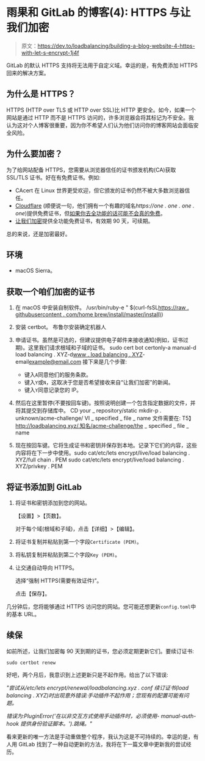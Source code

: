 # 雨果和 GitLab 的博客(4): HTTPS 与让我们加密

> 原文：<https://dev.to/loadbalancing/building-a-blog-website-4-https-with-let-s-encrypt-1j4f>

GitLab 的默认 HTTPS 支持将无法用于自定义域。幸运的是，有免费添加 HTTPS 回来的解决方案。

## 为什么是 HTTPS？

HTTPS (HTTP over TLS 或 HTTP over SSL)比 HTTP 更安全。如今，如果一个网站是通过 HTTP 而不是 HTTPS 访问的，许多浏览器会将其标记为不安全。我认为这对个人博客很重要，因为你不希望人们认为他们访问你的博客网站会面临安全风险。

## 为什么要加密？

为了给网站配备 HTTPS，您需要从浏览器信任的证书颁发机构(CA)获取 SSL/TLS 证书。好在有免费证书。例如:

*   CAcert 在 Linux 世界更受欢迎，但它颁发的证书仍然不被大多数浏览器信任。
*   [Cloudflare](https://www.cloudflare.com) (顺便说一句，他们拥有一个有趣的域名*https://one . one . one . one*)提供免费证书，但[如果你去全功能的话可能不会真的免费](https://nickjanetakis.com/blog/lets-encrypt-vs-cloudflare-for-https)。
*   [让我们加密](https://letsencrypt.org)提供全功能免费证书，有效期 90 天，可续期。

总的来说，还是加密最好。

## 环境

*   macOS Sierra。

## 获取一个咱们加密的证书

1.  在 macOS 中安装自制软件。
    /usr/bin/ruby-e " $(curl-fsSL[https://raw . githubusercontent . com/home brew/install/master/install)](https://raw.githubusercontent.com/Homebrew/install/master/install))

2.  安装 certbot。
    布鲁尔安装确定机器人

3.  申请证书。虽然是可选的，但建议提供电子邮件来接收通知(例如，证书过期)。这里我们请求根域和子域的证书。
    sudo cert bot certonly-a manual-d load balancing . XYZ-d[www . load balancing . XYZ](http://www.loadbalancing.xyz)-email[example@email.com](mailto:example@email.com)
    接下来是几个步骤:

    *   键入`A`同意他们的服务条款。
    *   键入`Y`或`N`，这取决于您是否希望接收来自“让我们加密”的新闻。
    *   键入`Y`同意记录您的 IP。
4.  然后在这里暂停(不要按回车键)。按照说明创建一个包含指定数据的文件，并将其提交到存储库中。
    CD your _ repository/static
    mkdir-p . unknown/acme-challenge/
    VI _ specified _ file _ name
    文件需要在:
    T5】http://loadbalancing.xyz/.知名/acme-challenge/the _ specified _ file _ name

5.  现在按回车键。它将生成证书和密钥并保存到本地。记录下它们的内容，这些内容将在下一步中使用。sudo cat/etc/lets encrypt/live/load balancing . XYZ/full chain . PEM
    sudo cat/etc/lets encrypt/live/load balancing . XYZ/privkey . PEM

## 将证书添加到 GitLab

1.  将证书和密钥添加到您的网站。

    【设置】>【页数】。

    对于每个域(根域和子域)，点击【详细】>【编辑】。

2.  将证书复制并粘贴到第一个字段`Certificate (PEM)`。

3.  将私钥复制并粘贴到第二个字段`Key (PEM)`。

4.  让交通自动导向 HTTPS。

    选择“强制 HTTPS(需要有效证件)”。

    点击【保存】。

几分钟后，您将能够通过 HTTPS 访问您的网站。您可能还想更新`config.toml`中的基本 URL。

## 续保

如前所述，让我们加密每 90 天到期的证书，您必须定期更新它们。要续订证书:

```
sudo certbot renew 
```

好吧，两个月后，我意识到上述更新只是不起作用。给出了以下错误:

*"尝试从/etc/lets encrypt/renewal/loadbalancing.xyz . conf 续订证书(load balancing . XYZ)时出现意外错误:手动插件不起作用；您现有的配置可能有问题。*

*错误为:PluginError('在以非交互方式使用手动插件时，必须使用- manual-auth-hook 提供身份验证脚本。').跳绳。"*

看来更新的唯一方法是手动重做整个程序，我认为这是不可持续的。幸运的是，有人用 GitLab 找到了一种自动更新的方法，我将在下一篇文章中更新我的尝试经历。